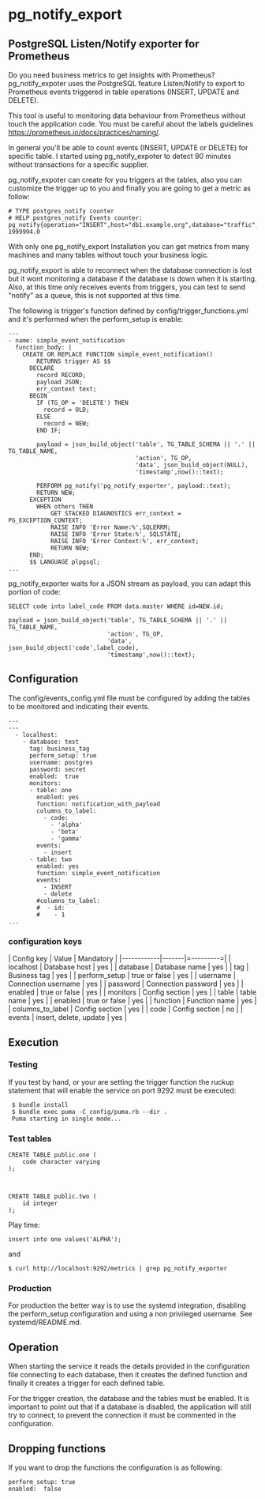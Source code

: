 # pg_notify_export
## PostgreSQL Listen/Notify exporter for Prometheus
Do you need business metrics to get insights with Prometheus?
pg_notify_expoter uses the PostgreSQL feature Listen/Notify to export to Prometheus events triggered in table operations (INSERT, UPDATE and DELETE).

This tool is useful to monitoring data behaviour from Prometheus without touch the application code. You must be careful about the labels guidelines  https://prometheus.io/docs/practices/naming/.

In general you'll be able to count events (INSERT, UPDATE or DELETE) for specific table. I started using pg_notify_expoter to detect 90 minutes without transactions for a specific supplier.

pg_notify_expoter can create for you triggers at the tables, also you can customize the trigger up to you and finally you are going to get a metric as follow:
```
# TYPE postgres_notify counter
# HELP postgres_notify Events counter:
pg_notify{operation="INSERT",host="db1.example.org",database="traffic",tag="carrier_one",schema="tx",table="outbund"} 1999994.0
```

With only one pg_notify_export Installation you can get metrics from many machines and many tables without touch your business logic.

pg_notify_export is able to reconnect when the database connection is lost but it wont monitoring a database if the database is down when it is starting. Also, at this time only receives events from triggers, you can test to send "notify" as a queue, this is not supported at this time.

The following is trigger's function defined by config/trigger_functions.yml and it's performed when the perform_setup is enable:

```
---
- name: simple_event_notification
  function_body: |
    CREATE OR REPLACE FUNCTION simple_event_notification()
        RETURNS trigger AS $$
      DECLARE
        record RECORD;
        payload JSON;
        err_context text;
      BEGIN
        IF (TG_OP = 'DELETE') THEN
          record = OLD;
        ELSE
          record = NEW;
        END IF;

        payload = json_build_object('table', TG_TABLE_SCHEMA || '.' || TG_TABLE_NAME,
                                    'action', TG_OP,
                                    'data', json_build_object(NULL),
                                    'timestamp',now()::text);

        PERFORM pg_notify('pg_notify_exporter', payload::text);
        RETURN NEW;
      EXCEPTION
        WHEN others THEN
            GET STACKED DIAGNOSTICS err_context = PG_EXCEPTION_CONTEXT;
            RAISE INFO 'Error Name:%',SQLERRM;
            RAISE INFO 'Error State:%', SQLSTATE;
            RAISE INFO 'Error Context:%', err_context;
            RETURN NEW;
      END;
      $$ LANGUAGE plpgsql;
...

```

pg_notify_exporter waits for a JSON stream as payload, you can adapt this portion of code:
```
SELECT code into label_code FROM data.master WHERE id=NEW.id;

payload = json_build_object('table', TG_TABLE_SCHEMA || '.' || TG_TABLE_NAME,
                            'action', TG_OP,
                            'data', json_build_object('code',label_code),
                            'timestamp',now()::text);
```

## Configuration
The config/events_config.yml file must be configured by adding the tables to be monitored and indicating their events.
```
---
---
  - localhost:
    - database: test
      tag: business_tag
      perform_setup: true
      username: postgres
      password: secret
      enabled:  true
      monitors:
      - table: one
        enabled: yes
        function: notification_with_payload
        columns_to_label:
          - code:
            - 'alpha'
            - 'beta'
            - 'gamma'
        events:
          - insert
      - table: two
        enabled: yes
        function: simple_event_notification
        events:
          - INSERT
          - delete
        #columns_to_label:
        #  - id:
        #    - 1
...
```
### configuration keys

| Config key | Value | Mandatory |
|------------|-------|=---------=|
| localhost | Database host | yes |
| database  | Database name | yes |
| tag | Business tag | yes |
| perform_setup | true or false | yes |
| username | Connection username | yes |
| password | Connection password | yes |
| enabled  | true or false | yes |
| monitors | Config section | yes |
| table | table name | yes |
| enabled  | true or false | yes |
| function | Function name | yes |
| columns_to_label | Config section | yes |
| code |  Config section | no |
| events | insert, delete, update | yes |


## Execution
### Testing
If you test by hand, or your are setting the trigger function the ruckup statement that will enable the service on port 9292 must be executed:
```
 $ bundle install
 $ bundle exec puma -C config/puma.rb --dir .
 Puma starting in single mode...
```
### Test tables
```
CREATE TABLE public.one (
    code character varying
);



CREATE TABLE public.two (
    id integer
);
```
Play time:
```
insert into one values('ALPHA');
```
and
```
$ curl http://localhost:9292/metrics | grep pg_notify_exporter
```

### Production
For production the better way is to use the systemd integration, disabling the perform_setup configuration and using a non privileged username. See systemd/README.md.

## Operation
When starting the service it reads the details provided in the configuration file connecting to each database, then it creates the defined function and finally it creates a trigger for each defined table.

For the trigger creation, the database and the tables must be enabled. It is important to point out that if a database is disabled, the application will still try to connect,
to prevent the connection it must be commented in the configuration.

## Dropping functions
If you want to drop the functions the configuration is as following:
```
perform_setup: true
enabled:  false
```

